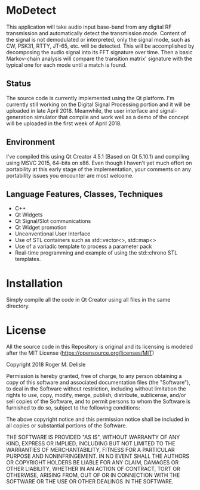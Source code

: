 # MoDetect

This application will take audio input base-band from any digital RF transmission and automatically detect the transmission mode. Content of the signal is not demodulated or interpreted, only the signal mode, such as CW, PSK31, RTTY, JT-65, etc. will be detected. This will be accomplished by decomposing the audio signal into its FFT signature over time. Then a basic Markov-chain analysis will compare the transition matrix' signature with the typical one for each mode until a match is found.

## Status
The source code is currently implemented using the Qt platform.  I'm currently still working on the Digital Signal Processing portion and it will be uploaded in late April 2018. Meanwhile, the user interface and signal-generation simulator that compile and work well as a demo of the concept will be uploaded in the first week of April 2018.

## Environment
I've compiled this using Qt Creator 4.5.1 (Based on Qt 5.10.1) and compiling using MSVC 2015, 64-bits on x86. Even though I haven't yet much effort on portability at this early stage of the implementation, your comments on any portability issues you encounter are most welcome.

## Language Features, Classes, Techniques

- C++
- Qt Widgets
- Qt Signal/Slot communications
- Qt Widget promotion
- Unconventional User Interface
- Use of STL containers such as std::vector<>, std::map<>
- Use of a variadic template to process a parameter pack
- Real-time programming and example of using the std::chrono STL templates.


# Installation
 Simply compile all the code in Qt Creator using all files in the same directory.

# License
All the source code in this Repository is original and its licensing is modeled after the MIT License (https://opensource.org/licenses/MIT) 

Copyright 2018 Roger M. Delisle

Permission is hereby granted, free of charge, to any person obtaining a copy of this software and associated documentation files (the "Software"), to deal in the Software without restriction, including without limitation the rights to use, copy, modify, merge, publish, distribute, sublicense, and/or sell copies of the Software, and to permit persons to whom the Software is furnished to do so, subject to the following conditions:

The above copyright notice and this permission notice shall be included in all copies or substantial portions of the Software.

THE SOFTWARE IS PROVIDED "AS IS", WITHOUT WARRANTY OF ANY KIND, EXPRESS OR IMPLIED, INCLUDING BUT NOT LIMITED TO THE WARRANTIES OF MERCHANTABILITY, FITNESS FOR A PARTICULAR PURPOSE AND NONINFRINGEMENT. IN NO EVENT SHALL THE AUTHORS OR COPYRIGHT HOLDERS BE LIABLE FOR ANY CLAIM, DAMAGES OR OTHER LIABILITY, WHETHER IN AN ACTION OF CONTRACT, TORT OR OTHERWISE, ARISING FROM, OUT OF OR IN CONNECTION WITH THE SOFTWARE OR THE USE OR OTHER DEALINGS IN THE SOFTWARE.
